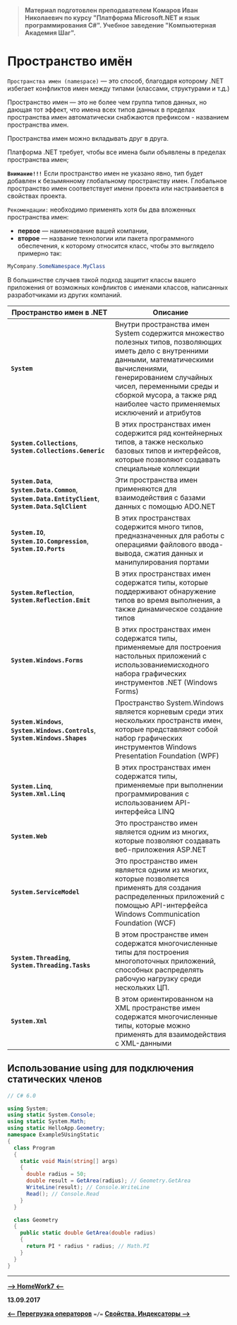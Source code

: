 > **Материал подготовлен преподавателем Комаров Иван Николаевич по курсу "Платформа Microsoft.NET и язык программирования С#". Учебное заведение "Компьютерная Академия Шаг".**

Пространство имён
===

`Пространства имен (namespace)` — это способ, благодаря которому .NET избегает конфликтов имен между типами (классами, структурами и т.д.)

Пространство имен — это не более чем группа типов данных, но дающая тот эффект, что имена всех типов данных в пределах пространства имен автоматически снабжаются префиксом - названием пространства имен.

Пространства имен можно вкладывать друг в друга.

Платформа .NET требует, чтобы все имена были объявлены в пределах пространства имен;

**`Внимание!!!`** Eсли пространство имен не указано явно, тип будет добавлен к безымянному глобальному пространству имен. Глобальное пространство имен соответствует имени проекта или настраивается в свойствах проекта.

`Рекомендации:` необходимо применять хотя бы два вложенных пространства имен:
* **первое** — наименование вашей компании,
* **второе** — название технологии или пакета программного обеспечения, к которому относится класс, чтобы это выглядело примерно так:

```cs
MyCompany.SomeNamespace.MyClass
```

В большинстве случаев такой подход защитит классы вашего приложения от возможных конфликтов с именами классов, написанных разработчиками из других компаний.

Пространство имен в .NET                                                                                  | Описание
----------------------------------------------------------------------------------------------------------|-----------------------
**`System`**                                                                                              | Внутри пространства имен System содержится множество полезных типов, позволяющих иметь дело с внутренними данными, математическими вычислениями, генерированием случайных чисел, переменными среды и сборкой мусора, а также ряд наиболее часто применяемых исключений и атрибутов
**`System.Collections`**, **`System.Collections.Generic`**                                                | В этих пространствах имен содержится ряд контейнерных типов, а также несколько базовых типов и интерфейсов, которые позволяют создавать специальные коллекции
**`System.Data`**, **`System.Data.Common`**, **`System.Data.EntityClient`**, **`System.Data.SqlClient`**  | Эти пространства имен применяются для взаимодействия с базами данных с помощью ADO.NET
**`System.IO`**, **`System.IO.Compression`**, **`System.IO.Ports`**                                       | В этих пространствах содержится много типов, предназначенных для работы с операциями файлового ввода-вывода, сжатия данных и манипулирования портами
**`System.Reflection`**, **`System.Reflection.Emit`**                                                     | В этих пространствах имен содержатся типы, которые поддерживают обнаружение типов во время выполнения, а также динамическое создание типов
**`System.Windows.Forms`**                                                                                | В этих пространствах имен содержатся типы, применяемые для построения настольных приложений с  использованиемисходного набора графических инструментов .NET (Windows Forms)
**`System.Windows`**, **`System.Windows.Controls`**, **`System.Windows.Shapes`**                          | Пространство System.Windows является корневым среди этих нескольких пространств имен, которые представляют собой набор графических инструментов Windows Presentation Foundation (WPF)
**`System.Linq`**, **`System.Xml.Linq`**                                                                  | В этих пространствах имен содержатся типы, применяемые при выполнении программирования с использованием API-интерфейса LINQ
**`System.Web`**                                                                                          | Это пространство имен является одним из многих, которые позволяют создавать веб-приложения ASP.NET
**`System.ServiceModel`**                                                                                 | Это пространство имен является одним из многих, которые позволяется применять для создания распределенных приложений с помощью API-интерфейса Windows Communication Foundation (WCF)
**`System.Threading`**, **`System.Threading.Tasks`**                                                      | В этом пространстве имен содержатся многочисленные типы для построения многопоточных приложений, способных распределять рабочую нагрузку среди нескольких ЦП.
**`System.Xml`**                                                                                          | В этом ориентированном на XML пространстве имен содержатся многочисленные типы, которые можно применять для взаимодействия с XML-данными

Использование using для подключения статических членов
---

```cs
// C# 6.0

using System;
using static System.Console;
using static System.Math;
using static HelloApp.Geometry;
namespace Example5UsingStatic
{
  class Program
  {
    static void Main(string[] args)
    {
      double radius = 50;
      double result = GetArea(radius); // Geometry.GetArea
      WriteLine(result); // Console.WriteLine
      Read(); // Console.Read
    }
  }

  class Geometry
  {
    public static double GetArea(double radius)
    {
      return PI * radius * radius; // Math.PI
    }
  }
}
```

***

[**-->     HomeWork7     <--**]()

**13.09.2017**

[**<-- Перегрузка операторов**](https://github.com/SuvStreet/IT_Step_C_Sharp/tree/master/ClassWork/Day6#Перегрузка-операторов) `=/=` [**Свойства. Индексаторы -->**](https://github.com/SuvStreet/IT_Step_C_Sharp/tree/master/ClassWork/Day9#Свойства-Индексаторы)
